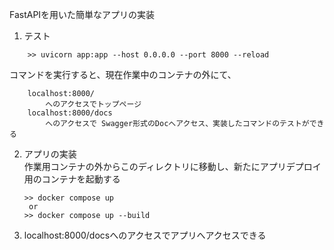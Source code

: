 FastAPIを用いた簡単なアプリの実装  
1. テスト
```
    >> uvicorn app:app --host 0.0.0.0 --port 8000 --reload
```  

コマンドを実行すると、現在作業中のコンテナの外にて、  
```
    localhost:8000/  
        へのアクセスでトップページ
    localhost:8000/docs
        へのアクセスで Swagger形式のDocへアクセス、実装したコマンドのテストができる
```

2. アプリの実装  
    作業用コンテナの外からこのディレクトリに移動し、新たにアプリデプロイ用のコンテナを起動する
    ```
    >> docker compose up
     or
    >> docker compose up --build
    ```
3. localhost:8000/docsへのアクセスでアプリへアクセスできる